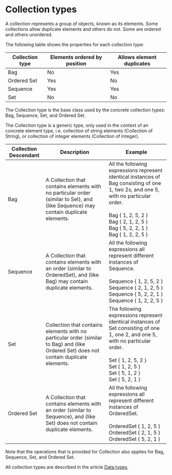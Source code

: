 # Collection types

A collection represents a group of objects, known as its elements. Some collections allow duplicate elements and others do not. Some are ordered and others unordered.

The following table shows the properties for each collection type:

Collection type | Elements ordered by position | Allows element duplicates
--- | --- | ---
Bag | No | Yes
Ordered Set | Yes | No
Sequence | Yes | Yes
Set | No | No

The Collection type is the base class used by the concrete collection types: Bag, Sequence, Set, and Ordered Set.

The Collection type is a generic type, only used in the context of an concrete element type, i.e. collection of string elements (Collection of String), or collection of integer elements (Collection of Integer).

Collection Descendant | Description | Example
--- | --- | ---
Bag | A Collection that contains elements with no particular order (similar to Set), and (like Sequence) may contain duplicate elements. | All the following expressions represent identical instances of Bag consisting of one 1, two 2s, and one 5, with no particular order.<br><br> Bag { 1, 2, 5, 2 }<br>Bag { 2, 1, 2, 5 }<br>Bag { 5, 2, 2, 1 }<br>Bag { 1, 2, 2, 5 }
Sequence | A Collection that contains elements with an order (similar to OrderedSet), and (like Bag) may contain duplicate elements. | All the following expressions all represent different instances of Sequence.<br><br>Sequence { 1, 2, 5, 2 }<br>Sequence { 2, 1, 2, 5 }<br>Sequence { 5, 2, 2, 1 }<br>Sequence { 1, 2, 2, 5 }
Set | Collection that contains elements with no particular order (similar to Bag) and (like Ordered Set) does not contain duplicate elements. | The following expressions represent identical instances of Set consisting of one 1, one 2, and one 5, with no particular order.<br><br>Set { 1, 2, 5, 2 }<br>Set { 1, 2, 5 }<br>Set { 5, 1, 2 }<br>Set { 5, 2, 1 }
Ordered Set | A Collection that contains elements with an order (similar to Sequence), and (like Set) does not contain duplicate elements.| All the following expressions all represent different instances of OrderedSet.<br><br>OrderedSet { 1, 2, 5 }<br>OrderedSet { 2, 1, 5 }<br>OrderedSet { 5, 2, 1 }

Note that the operations that is provided for Collection also applies for Bag, Sequence, Set, and Ordered Set.

All collection types are described in the article [Data types](data-types.md).